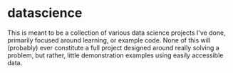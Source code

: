# datascience

This is meant to be a collection of various data science projects I've done, primarily focused around learning, or example code. None of this will (probably) ever constitute a full project designed around really solving a problem, but rather, little demonstration examples using easily accessible data.
